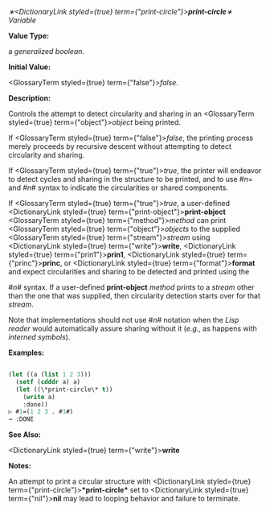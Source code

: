 *∗<DictionaryLink styled={true} term={"print-circle"}><b>*print-circle*</b></DictionaryLink>∗ Variable* 



**Value Type:** 



a *generalized boolean*. 



**Initial Value:** 



<GlossaryTerm styled={true} term={"false"}><i>false</i></GlossaryTerm>. 



**Description:** 



Controls the attempt to detect circularity and sharing in an <GlossaryTerm styled={true} term={"object"}><i>object</i></GlossaryTerm> being printed. 



If <GlossaryTerm styled={true} term={"false"}><i>false</i></GlossaryTerm>, the printing process merely proceeds by recursive descent without attempting to detect circularity and sharing. 



If <GlossaryTerm styled={true} term={"true"}><i>true</i></GlossaryTerm>, the printer will endeavor to detect cycles and sharing in the structure to be printed, and to use #*n*= and #*n*# syntax to indicate the circularities or shared components. 



If <GlossaryTerm styled={true} term={"true"}><i>true</i></GlossaryTerm>, a user-defined <DictionaryLink styled={true} term={"print-object"}><b>print-object</b></DictionaryLink> <GlossaryTerm styled={true} term={"method"}><i>method</i></GlossaryTerm> can print <GlossaryTerm styled={true} term={"object"}><i>objects</i></GlossaryTerm> to the supplied <GlossaryTerm styled={true} term={"stream"}><i>stream</i></GlossaryTerm> using <DictionaryLink styled={true} term={"write"}><b>write</b></DictionaryLink>, <DictionaryLink styled={true} term={"prin1"}><b>prin1</b></DictionaryLink>, <DictionaryLink styled={true} term={"princ"}><b>princ</b></DictionaryLink>, or <DictionaryLink styled={true} term={"format"}><b>format</b></DictionaryLink> and expect circularities and sharing to be detected and printed using the 







 



 



#*n*# syntax. If a user-defined **print-object** *method* prints to a *stream* other than the one that was supplied, then circularity detection starts over for that *stream*. 



Note that implementations should not use #*n*# notation when the *Lisp reader* would automatically assure sharing without it (*e.g.*, as happens with *interned symbols*). 



**Examples:**
```lisp

(let ((a (list 1 2 3))) 
  (setf (cdddr a) a) 
  (let ((\*print-circle\* t)) 
    (write a) 
    :done)) 
▷ #1=(1 2 3 . #1#) 
→ :DONE 

```
**See Also:** 



<DictionaryLink styled={true} term={"write"}><b>write</b></DictionaryLink> 



**Notes:** 



An attempt to print a circular structure with <DictionaryLink styled={true} term={"print-circle"}><b>\*print-circle\*</b></DictionaryLink> set to <DictionaryLink styled={true} term={"nil"}><b>nil</b></DictionaryLink> may lead to looping behavior and failure to terminate. 



